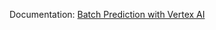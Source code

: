 Documentation: [Batch Prediction with Vertex AI](https://docs.google.com/document/d/1Mgq-oaUrHJMRCm2oECs-sQ-syLFLa9WtXnxXupRWx8o/edit?usp=sharing)
